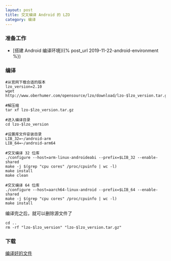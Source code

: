 ```yaml
---
layout: post
title: 交叉编译 Android 的 LZO
category: 编译
---
```


### 准备工作
- [搭建 Android 编译环境]({% post_url 2019-11-22-android-environment %})

### 编译
```shell
#从官网下载合适的版本
lzo_version=2.10
wget http://www.oberhumer.com/opensource/lzo/download/lzo-$lzo_version.tar.gz

#解压缩
tar xf lzo-$lzo_version.tar.gz

#进入编译目录
cd lzo-$lzo_version

#设置库文件安装目录
LIB_32=~/android-arm
LIB_64=~/android-arm64

#交叉编译 32 位库
./configure --host=arm-linux-androideabi --prefix=$LIB_32 --enable-shared
make -j $(grep "cpu cores" /proc/cpuinfo | wc -l)
make install
make clean

#交叉编译 64 位库
./configure --host=aarch64-linux-android --prefix=$LIB_64 --enable-shared
make -j $(grep "cpu cores" /proc/cpuinfo | wc -l)
make install
```

编译完之后，就可以删除源文件了
```shell
cd ..
rm -rf "lzo-$lzo_version" "lzo-$lzo_version.tar.gz"
```

### 下载
[编译好的文件](/assets/android-lzo2.tgz)

